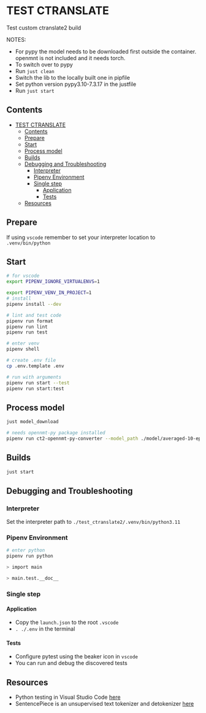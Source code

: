 # TEST CTRANSLATE

Test custom ctranslate2 build

NOTES:

- For pypy the model needs to be downloaded first outside the container. openmnt is not included and it needs torch.
- To switch over to pypy
- Run `just clean`
- Switch the lib to the locally built one in pipfile
- Set python version pypy3.10-7.3.17 in the justfile
- Run `just start`

## Contents

- [TEST CTRANSLATE](#test-ctranslate)
  - [Contents](#contents)
  - [Prepare](#prepare)
  - [Start](#start)
  - [Process model](#process-model)
  - [Builds](#builds)
  - [Debugging and Troubleshooting](#debugging-and-troubleshooting)
    - [Interpreter](#interpreter)
    - [Pipenv Environment](#pipenv-environment)
    - [Single step](#single-step)
      - [Application](#application)
      - [Tests](#tests)
  - [Resources](#resources)

## Prepare

If using `vscode` remember to set your interpreter location to `.venv/bin/python`

## Start

```sh
# for vscode
export PIPENV_IGNORE_VIRTUALENVS=1

export PIPENV_VENV_IN_PROJECT=1
# install
pipenv install --dev

# lint and test code
pipenv run format
pipenv run lint
pipenv run test

# enter venv
pipenv shell

# create .env file
cp .env.template .env

# run with arguments
pipenv run start --test
pipenv run start:test
```

## Process model

```sh
just model_download

# needs opennmt-py package installed
pipenv run ct2-opennmt-py-converter --model_path ./model/averaged-10-epoch.pt --output_dir ./model/ende_ctranslate2
```

## Builds

```sh
just start
```

## Debugging and Troubleshooting

### Interpreter

Set the interpreter path to `./test_ctranslate2/.venv/bin/python3.11`

### Pipenv Environment

```sh
# enter python
pipenv run python

> import main

> main.test.__doc__
```

### Single step

#### Application

- Copy the `launch.json` to the root `.vscode`
- `. ./.env` in the terminal

#### Tests

- Configure pytest using the beaker icon in `vscode`
- You can run and debug the discovered tests

## Resources

- Python testing in Visual Studio Code [here](https://code.visualstudio.com/docs/python/testing#_example-test-walkthroughs)
- SentencePiece is an unsupervised text tokenizer and detokenizer [here](https://github.com/google/sentencepiece)
